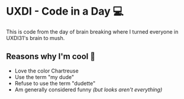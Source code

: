 # UXDI - Code in a Day 💻

This is code from the day of brain breaking where I turned everyone in UXDI31's brain to mush.

## Reasons why I'm cool 🍑

* Love the color Chartreuse
* Use the term "my dude"
* Refuse to use the term "dudette"
* Am generally considered funny _(but looks aren't everything)_
